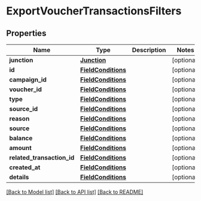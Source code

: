 # ExportVoucherTransactionsFilters


## Properties
Name | Type | Description | Notes
------------ | ------------- | ------------- | -------------
**junction** | [**Junction**](Junction.md) |  | [optional] 
**id** | [**FieldConditions**](FieldConditions.md) |  | [optional] 
**campaign_id** | [**FieldConditions**](FieldConditions.md) |  | [optional] 
**voucher_id** | [**FieldConditions**](FieldConditions.md) |  | [optional] 
**type** | [**FieldConditions**](FieldConditions.md) |  | [optional] 
**source_id** | [**FieldConditions**](FieldConditions.md) |  | [optional] 
**reason** | [**FieldConditions**](FieldConditions.md) |  | [optional] 
**source** | [**FieldConditions**](FieldConditions.md) |  | [optional] 
**balance** | [**FieldConditions**](FieldConditions.md) |  | [optional] 
**amount** | [**FieldConditions**](FieldConditions.md) |  | [optional] 
**related_transaction_id** | [**FieldConditions**](FieldConditions.md) |  | [optional] 
**created_at** | [**FieldConditions**](FieldConditions.md) |  | [optional] 
**details** | [**FieldConditions**](FieldConditions.md) |  | [optional] 

[[Back to Model list]](../README.md#documentation-for-models) [[Back to API list]](../README.md#documentation-for-api-endpoints) [[Back to README]](../README.md)


